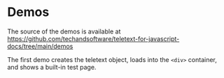 # Demos

The source of the demos is available at https://github.com/techandsoftware/teletext-for-javascript-docs/tree/main/demos

The first demo creates the teletext object, loads into the `<div>` container, and shows a built-in test page.

<ClientOnly>
<div id="screen"></div>

<script setup>
import { runDemoInVitepress } from './runDemoCodeHelper.js';
import { Teletext } from '@techandsoftware/teletext';

runDemoInVitepress(() => {

  const t = Teletext();
  t.addTo('#screen');
  t.setDefaultG0Charset('g0_latin__english');
  t.showTestPage('ENGINEERING');

  return () => t.destroy(); // cleanup after unmount in vitepress
});
</script>
</ClientOnly>
